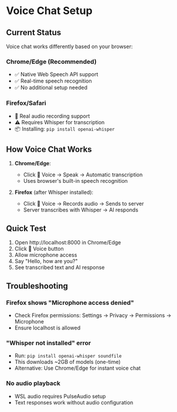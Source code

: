 # Voice Chat Setup

## Current Status
Voice chat works differently based on your browser:

### Chrome/Edge (Recommended)
- ✅ Native Web Speech API support
- ✅ Real-time speech recognition
- ✅ No additional setup needed

### Firefox/Safari
- 🎤 Real audio recording support
- ⚠️ Requires Whisper for transcription
- 📦 Installing: `pip install openai-whisper`

## How Voice Chat Works

1. **Chrome/Edge**: 
   - Click 🎤 Voice → Speak → Automatic transcription
   - Uses browser's built-in speech recognition

2. **Firefox** (after Whisper installed):
   - Click 🎤 Voice → Records audio → Sends to server
   - Server transcribes with Whisper → AI responds

## Quick Test
1. Open http://localhost:8000 in Chrome/Edge
2. Click 🎤 Voice button
3. Allow microphone access
4. Say "Hello, how are you?"
5. See transcribed text and AI response

## Troubleshooting

### Firefox shows "Microphone access denied"
- Check Firefox permissions: Settings → Privacy → Permissions → Microphone
- Ensure localhost is allowed

### "Whisper not installed" error
- Run: `pip install openai-whisper soundfile`
- This downloads ~2GB of models (one-time)
- Alternative: Use Chrome/Edge for instant voice chat

### No audio playback
- WSL audio requires PulseAudio setup
- Text responses work without audio configuration